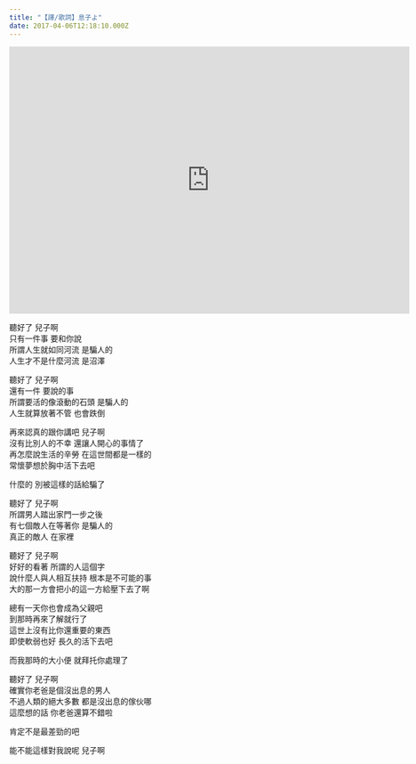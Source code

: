```yaml
---
title: "【譯/歌詞】息子よ"
date: 2017-04-06T12:18:10.000Z
---
```


<iframe width="720" height="480" src="https://www.youtube.com/embed/_XRJ8CYm3_8" frameborder="0" allow="accelerometer; autoplay; clipboard-write; encrypted-media; gyroscope; picture-in-picture" allowfullscreen></iframe>

聽好了 兒子啊
<br>只有一件事 要和你說
<br>所謂人生就如同河流 是騙人的
<br>人生才不是什麼河流 是沼澤

聽好了 兒子啊
<br>還有一件 要說的事
<br>所謂要活的像滾動的石頭 是騙人的
<br>人生就算放著不管 也會跌倒

再來認真的跟你講吧 兒子啊
<br>沒有比別人的不幸 還讓人開心的事情了
<br>再怎麼說生活的辛勞 在這世間都是一樣的
<br>常懷夢想於胸中活下去吧

什麼的 別被這樣的話給騙了

聽好了 兒子啊
<br>所謂男人踏出家門一步之後
<br>有七個敵人在等著你 是騙人的
<br>真正的敵人 在家裡

聽好了 兒子啊
<br>好好的看著 所謂的人這個字
<br>說什麼人與人相互扶持 根本是不可能的事
<br>大的那一方會把小的這一方給壓下去了啊

總有一天你也會成為父親吧
<br>到那時再來了解就行了
<br>這世上沒有比你還重要的東西
<br>即使軟弱也好 長久的活下去吧

而我那時的大小便 就拜托你處理了

聽好了 兒子啊
<br>確實你老爸是個沒出息的男人
<br>不過人類的絕大多數 都是沒出息的傢伙哪
<br>這麼想的話 你老爸還算不錯啦

肯定不是最差勁的吧

能不能這樣對我說呢 兒子啊
